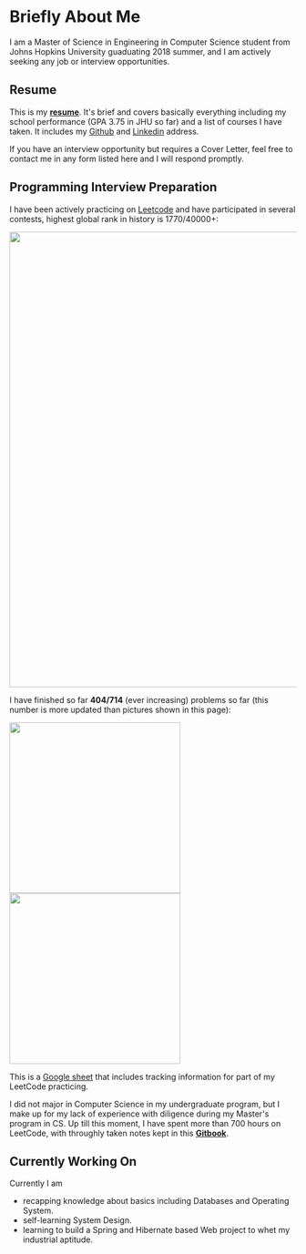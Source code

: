 # Briefly About Me

I am a Master of Science in Engineering in Computer Science student from Johns Hopkins University guaduating 2018 summer, and I am actively seeking any job or interview opportunities. 

## Resume
This is my [**resume**](resume/my-resume.pdf). It's brief and covers basically everything including my school performance (GPA 3.75 in JHU so far) and a list of courses I have taken. It includes my [Github](https://github.com/vegito2002) and [Linkedin](https://www.linkedin.com/in/qiang-zhang-855615117/) address.

If you have an interview opportunity but requires a Cover Letter, feel free to contact me in any form listed here and I will respond promptly.

## Programming Interview Preparation
I have been actively practicing on [Leetcode](https://leetcode.com/vegito2002gmailcom/) and have participated in several contests, highest global rank in history is 1770/40000+:

<img src="https://www.dropbox.com/s/6q3cgrpfpoemi8k/Screenshot%202018-02-21%2020.08.04.png?raw=1" width="800">

I have finished so far **404/714** (ever increasing) problems so far (this number is more updated than pictures shown in this page):

<img src="https://www.dropbox.com/s/yjz95dii20xvgx0/Screenshot%202018-02-21%2020.09.00.png?raw=1" width="300">

<img src="https://www.dropbox.com/s/n5pqrt4fycbzk5x/Screenshot%202018-02-21%2020.09.27.png?raw=1" width="300">

This is a [Google sheet](https://docs.google.com/spreadsheets/d/1gUy2JJZHuVxMAboYnXP9DME6kX-3EpBTuOPloZ1RfY0/edit#gid=786068196) that includes tracking information for part of my LeetCode practicing. 

I did not major in Computer Science in my undergraduate program, but I make up for my lack of experience with diligence during my Master's program in CS. Up till this moment, I have spent more than 700 hours on LeetCode, with throughly taken notes kept in this [**Gitbook**](https://www.gitbook.com/book/vegito2002/leetcode-notes/details).

## Currently Working On
Currently I am
* recapping knowledge about basics including Databases and Operating System.
* self-learning System Design.
* learning to build a Spring and Hibernate based Web project to whet my industrial aptitude.
